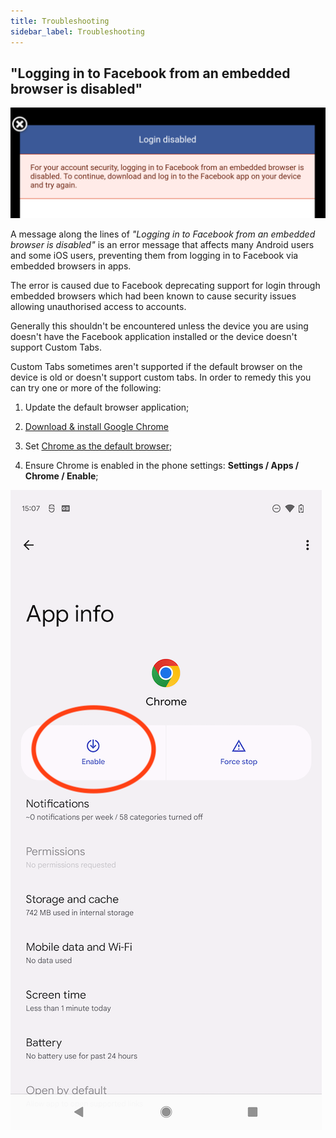 ```yaml
---
title: Troubleshooting
sidebar_label: Troubleshooting
---
```



## "Logging in to Facebook from an embedded browser is disabled"

![](images/embedded-browser-disabled.png)

A message along the lines of *"Logging in to Facebook from an embedded browser is disabled"* is an error message that affects many Android users and some iOS users, preventing them from logging in to Facebook via embedded browsers in apps.

The error is caused due to Facebook deprecating support for login through embedded browsers which had been known to cause security issues allowing unauthorised access to accounts.

Generally this shouldn't be encountered unless the device you are using doesn't have the Facebook application installed or the device doesn't support Custom Tabs. 

Custom Tabs sometimes aren't supported if the default browser on the device is old or doesn't support custom tabs. In order to remedy this you can try one or more of the following:

1. Update the default browser application;

2. [Download & install Google Chrome](https://support.google.com/chrome/answer/95346?sjid=5069181482775092556-AP&co=GENIE.Platform%3DAndroid&oco=1)

3. Set [Chrome as the default browser](https://support.google.com/chrome/answer/95417?hl=en&co=GENIE.Platform%3DAndroid&oco=1);

4. Ensure Chrome is enabled in the phone settings: **Settings / Apps / Chrome / Enable**;

![](images/enable-chrome.png)


